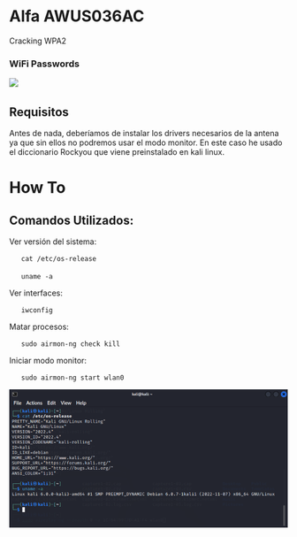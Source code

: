 # Alfa AWUS036AC
    
   Cracking WPA2


### WiFi Passwords

  ![](mafia_color.gif)
  
## Requisitos

Antes de nada, deberíamos de instalar los drivers necesarios de la antena ya que sin ellos no podremos usar el modo monitor.
En este caso he usado el diccionario Rockyou que viene preinstalado en kali linux.




# How To



## Comandos Utilizados:
    
   Ver versión del sistema:
        
       cat /etc/os-release
       
       uname -a
   
   Ver interfaces:
   
       iwconfig
   
   Matar procesos:
    
       sudo airmon-ng check kill

   Iniciar modo monitor:
   
       sudo airmon-ng start wlan0
   
![](Imagen1.png)

